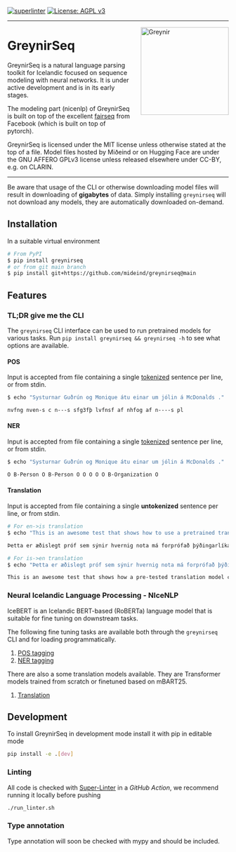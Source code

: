 [![superlinter](https://github.com/mideind/greynirseq/actions/workflows/superlinter.yml/badge.svg)]() [![License: AGPL v3](https://img.shields.io/badge/License-AGPL%20v3-blue.svg)](https://www.gnu.org/licenses/agpl-3.0)

---

<img src="assets/greynir-logo-large.png" alt="Greynir" width="200" height="200" align="right" style="margin-left:20px; margin-bottom: 20px;">

# GreynirSeq

GreynirSeq is a natural language parsing toolkit for Icelandic focused on sequence modeling with neural networks. It is under active development and is in its early stages.

The modeling part (nicenlp) of GreynirSeq is built on top of the excellent [fairseq](https://github.com/pytorch/fairseq) from Facebook (which is built on top of pytorch).

GreynirSeq is licensed under the MIT license unless otherwise stated at the top of a file. Model files hosted by Miðeind or on Hugging Face are under the GNU AFFERO GPLv3 license unless released elsewhere under CC-BY, e.g. on CLARIN.

---

Be aware that usage of the CLI or otherwise downloading model files will result in downloading of **gigabytes** of data.
Simply installing `greynirseq` will not download any models, they are automatically downloaded on-demand.

## Installation
In a suitable virtual environment
``` bash
# From PyPI
$ pip install greynirseq
# or from git main branch
$ pip install git+https://github.com/mideind/greynirseq@main
```

## Features

### TL;DR give me the CLI

The `greynirseq` CLI interface can be used to run pretrained models for various tasks. Run `pip install greynirseq && greynirseq -h` to see what options are available.

#### POS
Input is accepted from file containing a single [tokenized](https://github.com/mideind/Tokenizer) sentence per line, or from stdin.

``` bash
$ echo "Systurnar Guðrún og Monique átu einar um jólin á McDonalds ." | greynirseq pos --input -

nvfng nven-s c n---s sfg3fþ lvfnsf af nhfog af n----s pl
```

#### NER
Input is accepted from file containing a single [tokenized](https://github.com/mideind/Tokenizer) sentence per line, or from stdin.

``` bash
$ echo "Systurnar Guðrún og Monique átu einar um jólin á McDonalds ." | greynirseq ner --input -

O B-Person O B-Person O O O O O B-Organization O
```

#### Translation
Input is accepted from file containing a single **untokenized** sentence per line, or from stdin.

``` bash
# For en->is translation
$ echo "This is an awesome test that shows how to use a pretrained translation model." | greynirseq translate --source-lang en --target-lang is

Þetta er æðislegt próf sem sýnir hvernig nota má forprófað þýðingarlíkan.

# For is->en translation
$ echo "Þetta er æðislegt próf sem sýnir hvernig nota má forprófað þýðingarlíkan." | greynirseq translate --source-lang is --target-lang en

This is an awesome test that shows how a pre-tested translation model can be used.
```

### Neural Icelandic Language Processing - NIceNLP

IceBERT is an Icelandic BERT-based (RoBERTa) language model that is suitable for fine tuning on downstream tasks.

The following fine tuning tasks are available both through the `greynirseq` CLI and for loading programmatically.

1. [POS tagging](https://github.com/mideind/GreynirSeq/blob/main/src/greynirseq/nicenlp/examples/pos/README.md)
1. [NER tagging](https://github.com/mideind/GreynirSeq/blob/main/src/greynirseq/nicenlp/examples/ner/README.md)

There are also a some translation models available. They are Transformer models trained from scratch or finetuned based on mBART25.

1. [Translation](https://github.com/mideind/GreynirSeq/blob/main/src/greynirseq/nicenlp/examples/translation/README.md)

## Development
To install GreynirSeq in development mode install it with pip in editable mode

```bash
pip install -e .[dev]
```

### Linting

All code is checked with [Super-Linter](https://github.com/github/super-linter) in a *GitHub Action*, we recommend running it locally before pushing

```bash
./run_linter.sh
```

### Type annotation

Type annotation will soon be checked with mypy and should be included.

